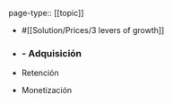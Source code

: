 page-type:: [[topic]]

- #[[Solution/Prices/3 levers of growth]]

- ### - Adquisición
- Retención
- Monetización



